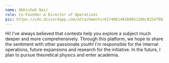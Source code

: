 ```yaml
---
name: Abhishek Nair
role: Co-Founder & Director of Operations
pic: https://cdn.discordapp.com/attachments/617406148160651280/825478816716816414/BETTER.jpg
---
```

Hi! I've always believed that contests help you explore a subject much deeper and more comprehensively. Through this platform, we hope to share the sentiment with other passionate youth! I'm responsible for the internal operations, future expansions and research for the initiative. In the future, I plan to pursue theoretical physics and enter academia.
